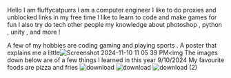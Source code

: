 Hello I am fluffycatpurrs I am a computer engineer I like to do proxies and unblocked links in my free time I like to learn to code and make games for fun I also try do tech other people my knowledge about photoshop , python , unity , and more !

A few of my hobbies are coding gaming and playing sports . 
A poster that explains me a little![Screenshot 2024-11-10 11 05 39 PM](https://github.com/user-attachments/assets/e24d4e2d-0de0-4e2c-b7f7-bb1fac9599dc)<img 
The images down below are of a few things I learned in this year 9/10/2024 My favourite foods are pizza and fries
![download](https://github.com/user-attachments/assets/a7d78254-6de5-4c60-9ba3-3c8225586ce2)
![download](https://github.com/user-attachments/assets/caa7002f-9d46-409e-aeac-305dec141861)
![download (2)](https://github.com/user-attachments/assets/85edc480-a046-440c-8b25-ea27b31f486e)
